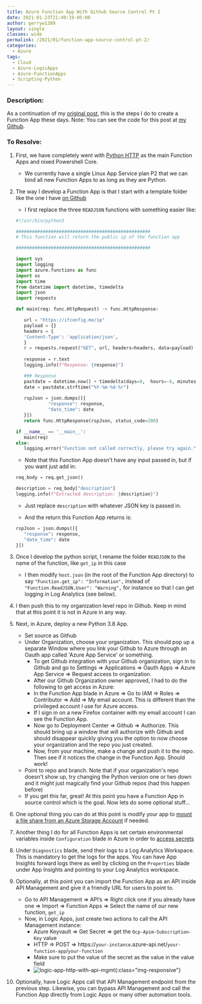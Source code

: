 ```yaml
---
title: Azure Function App With Github Source Control Pt 2
date: 2021-01-23T21:49:19-05:00
author: gerryw1389
layout: single
classes: wide
permalink: /2021/01/function-app-source-control-pt-2/
categories:
  - Azure
tags:
  - Cloud
  - Azure-LogicApps
  - Azure-FunctionApps
  - Scripting-Python
---
```

<!--more-->

### Description:

As a continuation of my [original post](https://automationadmin.com/2020/08/create-azure-function-app-with-github-source-control), this is the steps I do to create a Function App these days. Note: You can see the code for this post at [my Github](https://github.com/gerryw1389/python/tree/main/scripts/azure-function-template-basic).

### To Resolve:

1. First, we have completely went with [Python HTTP](https://docs.microsoft.com/en-us/azure/azure-functions/functions-reference-python#http-trigger-and-bindings) as the main Function Apps and nixed Powershell Core.

   - We currently have a single Linux App Service plan P2 that we can bind all new Function Apps to as long as they are Python.

2. The way I develop a Function App is that I start with a template folder like the one I have [on Github](https://github.com/gerryw1389/python/tree/main/scripts/azure-function-template)

   - I first replace the three `READJSON` functions with something easier like:

   ```python
   #!/usr/bin/python3

   ##################################################
   # This function will return the public ip of the function app

   ##################################################

   import sys
   import logging
   import azure.functions as func
   import os
   import time
   from datetime import datetime, timedelta
   import json
   import requests

   def main(req: func.HttpRequest) -> func.HttpResponse:

      url = "https://ifconfig.me/ip"
      payload = {}
      headers = {
      'Content-Type': 'application/json',
      }
      r = requests.request("GET", url, headers=headers, data=payload)
         
      response = r.text
      logging.info(f"Response: {response}")

      ### Response
      pastdate = datetime.now() + timedelta(days=0,  hours=-6, minutes=0)
      date = pastdate.strftime("%Y-%m-%d-%r")
      
      rspJson = json.dumps([{ 
               "response": response,
               "date_time": date 
      }])
      return func.HttpResponse(rspJson, status_code=200)

   if __name__ == '__main__':
      main(req)
   else:
      logging.error("Function not called correctly, please try again.")
   ```

   - Note that this Function App doesn't have any input passed in, but if you want just add in:

   ```python
   req_body = req.get_json()

   description = req_body["description"]
   logging.info(f"Extracted description: {description}")
   ```

   - Just replace `description` with whatever JSON key is passed in.

   - And the return this Function App returns is:

   ```python
   rspJson = json.dumps([{ 
      "response": response,
      "date_time": date 
   }])
   ```

3. Once I develop the python script, I rename the folder `READJSON` to the name of the function, like `get_ip` in this case
   - I then modify `host.json` (in the root of the Function App directory) to say `"Function.get_ip": "Information",` instead of `"Function.ReadJSON.User": "Warning",` for instance so that I can get logging in Log Analytics (see below).

4. I then push this to my organization level repo in Github. Keep in mind that at this point it is not in Azure in any way.

5. Next, in Azure, deploy a new Python 3.8 App.

   - Set source as Github
   - Under Organization, choose your organization. This should pop up a separate Window where you link your Github to Azure through an Oauth app called 'Azure App Service' or something.
     - To get Github integration with your Github organization, sign in to Github and go to Settings => Applications => Oauth Apps => Azure App Service => Request access to organization.
     - After our Github Organization owner approved, I had to do the following to get access in Azure:
     - In the Function App blade in Azure => Go to IAM => Roles => Contributor => Add => My email account. This is different than the privileged account I use for Azure access.
     - If I sign in on a new Firefox container with my email account I can see the Function App.
     - Now go to Deployment Center => Github => Authorize. This should bring up a window that will authorize with Github and should disappear quickly giving you the option to now choose your organization and the repo you just created.
     - Now, from your machine, make a change and push it to the repo. Then see if it notices the change in the Function App. Should work!
   - Point to repo and branch. Note that if your organization's repo doesn't show up, try changing the Python version one or two down and it might just magically find your Github repos (had this happen before)
   - If you get this far, great! At this point you have a Function App in source control which is the goal. Now lets do some optional stuff...

6. One optional thing you can do at this point is modify your app to [mount a file share from an Azure Storage Account](https://automationadmin.com/2021/01/azure-functions-mounting-storage) if needed.

7. Another thing I do for all Function Apps is set certain environmental variables inside `Configuration` blade in Azure in order to [access secrets](https://automationadmin.com/2021/01//2021/01/function-apps-get-secrets/)

8. Under `Diagnostics` blade, send their logs to a Log Analytics Workspace. This is mandatory to get the logs for the apps. You can have App Insights forward logs there as well by clicking on the `Properties` blade under App Insights and pointing to your Log Analytics workspace.

9. Optionally, at this point you can import the Function App as an API inside API Management and give it a friendly URL for users to point to.
   - Go to API Management => API’s => Right click one if you already have one => Import => Function Apps => Select the name of our new function, `get_ip`
   - Now, in Logic Apps, just create two actions to call the API Management instance:
     - Azure Keyvault => Get Secret => get the `Ocp-Apim-Subscription-Key` value
     - HTTP => POST => https://`your-instance`.azure-api.net/`your-function-app`/`your-function`
     - Make sure to put the value of the secret as the value in the value field
     - ![logic-app-http-with-api-mgmt](https://automationadmin.com/assets/images/uploads/2021/01/la-http-action.png){:class="img-responsive"}

10. Optionally, have Logic Apps call that API Management endpoint from the previous step. Likewise, you can bypass API Management and call the Function App directly from Logic Apps or many other automation tools.
